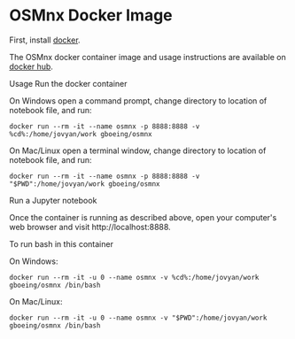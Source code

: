 # OSMnx Docker Image

First, install [docker](https://www.docker.com/). 

The OSMnx docker container image and usage instructions are available on [docker hub](https://hub.docker.com/r/gboeing/osmnx).

Usage
Run the docker container

On Windows open a command prompt, change directory to location of notebook file, and run:

  `docker run --rm -it --name osmnx -p 8888:8888 -v %cd%:/home/jovyan/work gboeing/osmnx`
  
On Mac/Linux open a terminal window, change directory to location of notebook file, and run:

  `docker run --rm -it --name osmnx -p 8888:8888 -v "$PWD":/home/jovyan/work gboeing/osmnx`

Run a Jupyter notebook

Once the container is running as described above, open your computer's web browser and visit http://localhost:8888.

To run bash in this container

On Windows:

  `docker run --rm -it -u 0 --name osmnx -v %cd%:/home/jovyan/work gboeing/osmnx /bin/bash`

On Mac/Linux:

  `docker run --rm -it -u 0 --name osmnx -v "$PWD":/home/jovyan/work gboeing/osmnx /bin/bash`
